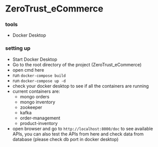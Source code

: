 # ZeroTrust_eCommerce

### tools
 - Docker Desktop


### setting up
- Start Docker Desktop
- Go to the root directory of the project (ZeroTrust_eCommerce)
- open cmd here
- run ``docker-compose build``
- run ``docker-compose up -d``
- check your docker desktop to see if all the containers are running
- current containers are:
    - mongo orders
    - mongo inventory
    - zookeeper
    - kafka
    - order-management
    - product-inventory
- open browser and go to ``http://localhost:8000/doc`` to see available APIs, you can also test the APIs from here and check data from database (please check db port in docker desktop)


